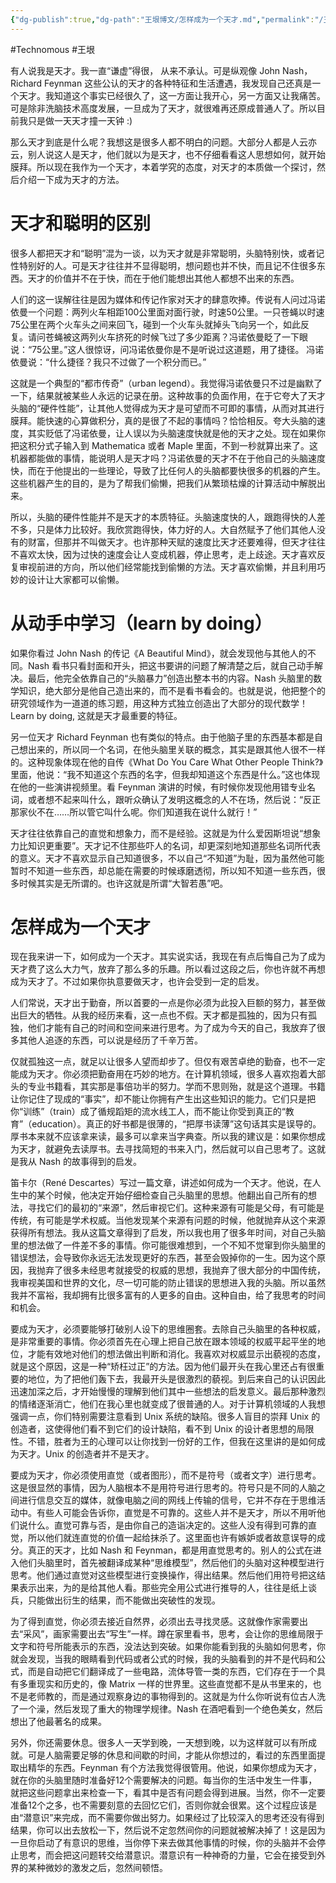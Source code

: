 ```yaml
---
{"dg-publish":true,"dg-path":"王垠博文/怎样成为一个天才.md","permalink":"/王垠博文/怎样成为一个天才/","created":"2023-12-12T14:10:23.000+08:00","updated":"2023-12-12T14:38:45.000+08:00"}
---
```


#Technomous #王垠

有人说我是天才。我一直“谦虚”得很， 从来不承认。可是纵观像 John Nash，Richard Feynman 这些公认的天才的各种特征和生活遭遇，我发现自己还真是一个天才。我知道这个事实已经很久了，这一方面让我开心，另一方面又让我痛苦。可是除非洗脑技术高度发展，一旦成为了天才，就很难再还原成普通人了。所以目前我只是做一天天才撞一天钟 :)

那么天才到底是什么呢？我想这是很多人都不明白的问题。大部分人都是人云亦云，别人说这人是天才，他们就以为是天才，也不仔细看看这人思想如何，就开始膜拜。所以现在我作为一个天才，本着学究的态度，对天才的本质做一个探讨，然后介绍一下成为天才的方法。

# 天才和聪明的区别

很多人都把天才和“聪明”混为一谈，以为天才就是非常聪明，头脑特别快，或者记性特别好的人。可是天才往往并不显得聪明，想问题也并不快，而且记不住很多东西。天才的价值并不在于快，而在于他们能想出其他人都想不出来的东西。

人们的这一误解往往是因为媒体和传记作家对天才的肆意吹捧。传说有人问过冯诺依曼一个问题：两列火车相距100公里面对面行驶，时速50公里。一只苍蝇以时速75公里在两个火车头之间来回飞，碰到一个火车头就掉头飞向另一个，如此反复。请问苍蝇被这两列火车挤死的时候飞过了多少距离？冯诺依曼眨了一下眼说：“75公里。”这人很惊讶，问冯诺依曼你是不是听说过这道题，用了捷径。 冯诺依曼说：“什么捷径？我只不过做了一个积分而已。”

这就是一个典型的“都市传奇”（urban legend）。我觉得冯诺依曼只不过是幽默了一下，结果就被某些人永远的记录在册。这种故事的负面作用，在于它夸大了天才头脑的“硬件性能”，让其他人觉得成为天才是可望而不可即的事情，从而对其进行膜拜。能快速的心算做积分，真的是很了不起的事情吗？恰恰相反。夸大头脑的速度，其实贬低了冯诺依曼，让人误以为头脑速度快就是他的天才之处。现在如果你把这积分式子输入到 Mathematica 或者 Maple 里面，不到一秒就算出来了。这机器都能做的事情，能说明人是天才吗？冯诺依曼的天才不在于他自己的头脑速度快，而在于他提出的一些理论，导致了比任何人的头脑都要快很多的机器的产生。这些机器产生的目的，是为了帮我们偷懒，把我们从繁琐枯燥的计算活动中解脱出来。

所以，头脑的硬件性能并不是天才的本质特征。头脑速度快的人，跟跑得快的人差不多，只是体力比较好。我欣赏跑得快，体力好的人。大自然赋予了他们其他人没有的财富，但那并不叫做天才。也许那种天赋的速度比天才还要难得，但天才往往不喜欢太快，因为过快的速度会让人变成机器，停止思考，走上歧途。天才喜欢反复审视前进的方向，所以他们经常能找到偷懒的方法。天才喜欢偷懒，并且利用巧妙的设计让大家都可以偷懒。

# 从动手中学习（learn by doing）

如果你看过 John Nash 的传记《A Beautiful Mind》，就会发现他与其他人的不同。Nash 看书只看封面和开头，把这书要讲的问题了解清楚之后，就自己动手解决。最后，他完全依靠自己的“头脑暴力”创造出整本书的内容。Nash 头脑里的数学知识，绝大部分是他自己造出来的，而不是看书看会的。也就是说，他把整个的研究领域作为一道道的练习题，用这种方式独立创造出了大部分的现代数学！Learn by doing, 这就是天才最重要的特征。

另一位天才 Richard Feynman 也有类似的特点。由于他脑子里的东西基本都是自己想出来的，所以同一个名词，在他头脑里关联的概念，其实是跟其他人很不一样的。这种现象体现在他的自传《What Do You Care What Other People Think?》里面，他说：“我不知道这个东西的名字，但我却知道这个东西是什么。”这也体现在他的一些演讲视频里。看 Feynman 演讲的时候，有时候你发现他用错专业名词，或者想不起来叫什么，跟听众确认了发明这概念的人不在场，然后说：“反正那家伙不在……所以管它叫什么呢。你们知道我在说什么就行！”

天才往往依靠自己的直觉和想象力，而不是经验。这就是为什么爱因斯坦说“想象力比知识更重要”。天才记不住那些吓人的名词，却更深刻地知道那些名词所代表的意义。天才不喜欢显示自己知道很多，不以自己“不知道”为耻，因为虽然他可能暂时不知道一些东西，却总能在需要的时候琢磨透彻，所以知不知道一些东西，很多时候其实是无所谓的。也许这就是所谓“大智若愚”吧。

# 怎样成为一个天才

现在我来讲一下，如何成为一个天才。其实说实话，我现在有点后悔自己为了成为天才费了这么大力气，放弃了那么多的乐趣。所以看过这段之后，你也许就不再想成为天才了。不过如果你执意要做天才，也许会受到一定的启发。

人们常说，天才出于勤奋，所以首要的一点是你必须为此投入巨额的努力，甚至做出巨大的牺牲。从我的经历来看，这一点也不假。天才都是孤独的，因为只有孤独，他们才能有自己的时间和空间来进行思考。为了成为今天的自己，我放弃了很多其他人追逐的东西，可以说是经历了千辛万苦。

仅就孤独这一点，就足以让很多人望而却步了。但仅有艰苦卓绝的勤奋，也不一定能成为天才。你必须把勤奋用在巧妙的地方。在计算机领域，很多人喜欢抱着大部头的专业书籍看，其实那是事倍功半的努力。学而不思则殆，就是这个道理。书籍让你记住了现成的“事实”，却不能让你拥有产生出这些知识的能力。它们只是把你“训练”（train）成了循规蹈矩的流水线工人，而不能让你受到真正的“教育”（education）。真正的好书都是很薄的，“把厚书读薄”这句话其实是误导的。厚书本来就不应该拿来读，最多可以拿来当字典查。所以我的建议是：如果你想成为天才，就避免去读厚书。去寻找简短的书来入门，然后就可以自己思考了。这就是我从 Nash 的故事得到的启发。

笛卡尔（René Descartes）写过一篇文章，讲述如何成为一个天才。他说，在人生中的某个时候，他决定开始仔细检查自己头脑里的思想。他翻出自己所有的想法，寻找它们的最初的“来源”，然后审视它们。这种来源有可能是父母，有可能是传统，有可能是学术权威。当他发现某个来源有问题的时候，他就抛弃从这个来源获得所有想法。我从这篇文章得到了启发，所以我也用了很多年时间，对自己头脑里的想法做了一件差不多的事情。你可能很难想到，一个不知不觉窜到你头脑里的错误想法，会导致你永远无法发现更好的东西，甚至会毁掉你的一生。因为这个原因，我抛弃了很多未经思考就接受的权威的思想，我抛弃了很大部分的中国传统，我审视美国和世界的文化，尽一切可能的防止错误的思想进入我的头脑。所以虽然我并不富裕，我却拥有比很多富有的人更多的自由。这种自由，给了我思考的时间和机会。

要成为天才，必须要能够打破别人设下的思维圈套。去除自己头脑里的各种权威，是非常重要的事情。你必须首先在心理上把自己放在跟本领域的权威平起平坐的地位，才能有效地对他们的想法做出判断和消化。我喜欢对权威显示出藐视的态度，就是这个原因，这是一种“矫枉过正”的方法。因为他们最开头在我心里还占有很重要的地位，为了把他们轰下去，我最开头是很激烈的藐视。到后来自己的认识因此迅速加深之后，才开始慢慢的理解到他们其中一些想法的启发意义。最后那种激烈的情绪逐渐消亡，他们在我心里也就变成了很普通的人。对于计算机领域的人我想强调一点，你们特别需要注意看到 Unix 系统的缺陷。很多人盲目的崇拜 Unix 的创造者，这使得他们看不到它们的设计缺陷，看不到 Unix 的设计者思想的局限性。不错，胜者为王的心理可以让你找到一份好的工作，但我在这里讲的是如何成为天才。Unix 的创造者并不是天才。

要成为天才，你必须使用直觉（或者图形），而不是符号（或者文字）进行思考。这是很显然的事情，因为人脑根本不是用符号进行思考的。符号只是不同的人脑之间进行信息交互的媒体，就像电脑之间的网线上传输的信号，它并不存在于思维活动中。有些人可能会告诉你，直觉是不可靠的。这些人并不是天才，所以不用听他们说什么。直觉可靠与否，是由你自己的造诣决定的。这些人没有得到可靠的直觉，所以他们就连直觉的价值一起给抹杀了。这里面也许有嫉妒或者故意误导的成分。真正的天才，比如 Nash 和 Feynman，都是用直觉思考的。别人的公式在进入他们头脑里时，首先被翻译成某种“思维模型”，然后他们的头脑对这种模型进行思考。他们通过直觉对这些模型进行变换操作，得出结果。然后他们用符号把这结果表示出来，为的是给其他人看。那些完全用公式进行推导的人，往往是纸上谈兵，只能做出衍生的结果，而不能做出突破性的发现。

为了得到直觉，你必须去接近自然界，必须出去寻找灵感。这就像作家需要出去“采风”，画家需要出去“写生”一样。蹲在家里看书，思考，会让你的思维局限于文字和符号所能表示的东西，没法达到突破。如果你能看到我的头脑如何思考，你就会发现，当我的眼睛看到代码或者公式的时候，我的头脑看到的并不是代码和公式，而是自动把它们翻译成了一些电路，流体导管一类的东西，它们存在于一个具有多重现实和历史的，像 Matrix 一样的世界里。这些直觉都不是从书里来的，也不是老师教的，而是通过观察身边的事物得到的。这就是为什么你听说有位古人洗了一个澡，然后发现了重大的物理学规律。Nash 在酒吧看到一个绝色美女，然后想出了他最著名的成果。

另外，你还需要休息。很多人一天学到晚，一天想到晚，以为这样就可以有所成就。可是人脑需要足够的休息和间歇的时间，才能从你想过的，看过的东西里面提取出精华的东西。Feynman 有个方法我觉得很管用。他说，如果你想成为天才，就在你的头脑里随时准备好12个需要解决的问题。每当你的生活中发生一件事，就把这些问题拿出来检查一下，看其中是否有问题会得到进展。当然，你不一定要准备12个之多，也不需要刻意的去回忆它们，否则你就会很累。这个过程应该是由“潜意识”来完成，而不需要你做出努力。如果经过了比较深入的思考还没有得到结果，你可以出去放松一下，然后说不定忽然间你的问题就被解决掉了！这是因为一旦你启动了有意识的思维，当你停下来去做其他事情的时候，你的头脑并不会停止思考，而会把这问题转交给潜意识。潜意识有一种神奇的力量，它会在接受到外界的某种微妙的激发之后，忽然间顿悟。